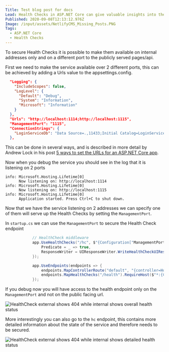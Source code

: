 ```yaml
---
Title: Test blog post for docs
Lead: Health Checks in ASP.NET Core can give valuable insights into the health of services, but that includes sensitive data that should not be leaked externally.
Published: 2020-09-08T12:13:12.976Z
Image: /input/assets/NetlifyCMS_Missing_Posts.PNG
Tags:
  - ASP.NET Core
  - Health Checks
---
```


To secure Health Checks it is possible to make them available on internal addresses only and on a different port to the publicly served pages/api.

First we need to make the service available over 2 different ports, this can be achieved by adding a Urls value to the appsettings.config.

```json
  "Logging": {
    "IncludeScopes": false,
    "LogLevel": {
      "Default": "Debug",
      "System": "Information",
      "Microsoft": "Information"
    }
  },
  "Urls": "http://localhost:1114;http://localhost:1115",
  "ManagementPort": "1115",
  "ConnectionStrings": {
    "LoginServiceDb": "Data Source=.,11433;Initial Catalog=LoginServiceDatabase;Integrated Security=false; User ID=CollabLogin;Password=CollabLogin123!;"
  },
```

This can be done in several ways, and is described in more detail by Andrew Lock in his post [5 ways to set the URLs for an ASP.NET Core app](https://andrewlock.net/5-ways-to-set-the-urls-for-an-aspnetcore-app/).

Now when you debug the service you should see in the log that it is listening on 2 ports

```
info: Microsoft.Hosting.Lifetime[0]
      Now listening on: http://localhost:1114
info: Microsoft.Hosting.Lifetime[0]
      Now listening on: http://localhost:1115
info: Microsoft.Hosting.Lifetime[0]
      Application started. Press Ctrl+C to shut down.
```

Now that we have the service listening on 2 addresses we can specify one of them will serve up the Health Checks by setting the `ManagementPort`.

In `startup.cs` we can use the `ManagementPort` to secure the Health Check endpoint

```C#
			// HealthCheck middleware
			app.UseHealthChecks("/hc", $"{Configuration["ManagementPort"]}", new HealthCheckOptions() {
				Predicate = _ => true,
				ResponseWriter = UIResponseWriter.WriteHealthCheckUIResponse
			});

			app.UseEndpoints(endpoints => {
				endpoints.MapControllerRoute("default", "{controller=Home}/{action=Index}/{id?}");
				endpoints.MapHealthChecks("/health").RequireHost($"*:{Configuration["ManagementPort"]}");
			});
```

If you debug now you will have access to the health endpoint only on the `ManagementPort` and not on the public facing url.

![HealthCheck external shows 404 while internal shows overall health status](/assets/Images/health_endpoint.png)

More interestingly you can also go to the `hc` endpoint, this contains more detailed information about the state of the service and therefore needs to be secured.

![HealthCheck external shows 404 while internal shows detailed health status](/assets/Images/hc_endpoint.png)
